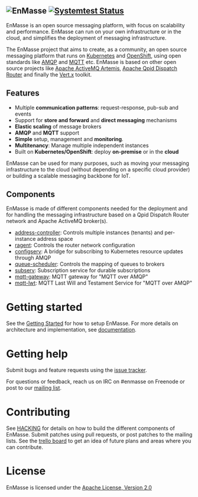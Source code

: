 ![EnMasse](https://raw.githubusercontent.com/EnMasseProject/enmasse/master/documentation/logo/enmasse_logo.png)
[![Systemtest Status](https://travis-ci.org/EnMasseProject/systemtests.svg?branch=master)](https://travis-ci.org/EnMasseProject/systemtests)
--- 

EnMasse is an open source messaging platform, with focus on scalability and performance. EnMasse can run on your own infrastructure or in the cloud, and simplifies the deployment of messaging infrastructure.

The EnMasse project that aims to create, as a community, an open source messaging platform that runs on [Kubernetes](https://kubernetes.io/) and [OpenShift](http://openshift.org/), using open standards like [AMQP](http://amqp.org/) and [MQTT](http://mqtt.org/) etc. EnMasse is based on other open source projects like [Apache ActiveMQ Artemis](https://activemq.apache.org/artemis/), [Apache Qpid Dispatch Router](https://qpid.apache.org/components/dispatch-router/index.html) and finally the [Vert.x](http://vertx.io/) toolkit.

## Features

* Multiple <b>communication patterns</b>: request-response, pub-sub and events
* Support for <b>store and forward</b> and <b>direct messaging</b> mechanisms
* <b>Elastic scaling</b> of message brokers
* <b>AMQP</b> and <b>MQTT</b> support
* <b>Simple</b> setup, management and <b>monitoring</b>.
* <b>Multitenancy</b>: Manage multiple independent instances
* Built on <b>Kubernetes/OpenShift</b>: deploy <b>on-premise</b> or in the <b>cloud</b>

EnMasse can be used for many purposes, such as moving your messaging infrastructure to the cloud (without depending on a specific cloud provider) or building a scalable messaging backbone for IoT.

## Components

EnMasse is made of different components needed for the deployment and for handling the messaging infrastructure based on a Qpid Dispatch Router network and Apache ActiveMQ broker(s).

* [address-controller](https://github.com/EnMasseProject/admin#address-controller): Controls multiple instances (tenants) and per-instance address space
* [ragent](https://github.com/EnMasseProject/ragent): Controls the router network configuration
* [configserv](https://github.com/EnMasseProject/admin#configuration-server): A bridge for subscribing to Kubernetes resource updates through AMQP
* [queue-scheduler](https://github.com/EnMasseProject/admin#queue-scheduler): Controls the mapping of queues to brokers
* [subserv](https://github.com/EnMasseProject/subserv): Subscription service for durable subscriptions
* [mqtt-gateway](https://github.com/EnMasseProject/mqtt-gateway): MQTT gateway for "MQTT over AMQP"
* [mqtt-lwt](https://github.com/EnMasseProject/mqtt-lwt): MQTT Last Will and Testament Service for "MQTT over AMQP"

# Getting started

See the [Getting Started](documentation/getting-started/README.md) for how to setup EnMasse. For
more details on architecture and implementation, see [documentation](documentation/README.md).

# Getting help

Submit bugs and feature requests using the [issue tracker](https://github.com/EnMasseProject/enmasse/issues).

For questions or feedback, reach us on IRC on #enmasse on Freenode or post to our [mailing list](https://www.redhat.com/mailman/listinfo/enmasse).

# Contributing

See [HACKING](HACKING.md) for details on how to build the different components of EnMasse. Submit patches using pull requests, or post patches to the mailing lists. See the [trello board](https://trello.com/enmasseproject) to get an idea of future plans and areas where you can contribute.

# License

EnMasse is licensed under the [Apache License, Version 2.0](LICENSE)
